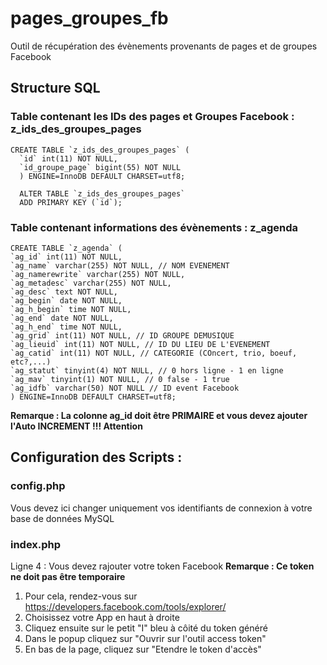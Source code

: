 # pages_groupes_fb
Outil de récupération des évènements provenants de pages et de groupes Facebook

## Structure SQL
### Table contenant les IDs des pages et Groupes Facebook : z_ids_des_groupes_pages
````
CREATE TABLE `z_ids_des_groupes_pages` (
  `id` int(11) NOT NULL,
  `id_groupe_page` bigint(55) NOT NULL
  ) ENGINE=InnoDB DEFAULT CHARSET=utf8;

  ALTER TABLE `z_ids_des_groupes_pages`
  ADD PRIMARY KEY (`id`);
````

### Table contenant informations des évènements : z_agenda
````
CREATE TABLE `z_agenda` ( 
`ag_id` int(11) NOT NULL, 
`ag_name` varchar(255) NOT NULL, // NOM EVENEMENT 
`ag_namerewrite` varchar(255) NOT NULL, 
`ag_metadesc` varchar(255) NOT NULL, 
`ag_desc` text NOT NULL, 
`ag_begin` date NOT NULL, 
`ag_h_begin` time NOT NULL, 
`ag_end` date NOT NULL, 
`ag_h_end` time NOT NULL, 
`ag_grid` int(11) NOT NULL, // ID GROUPE DEMUSIQUE 
`ag_lieuid` int(11) NOT NULL, // ID DU LIEU DE L'EVENEMENT 
`ag_catid` int(11) NOT NULL, // CATEGORIE (COncert, trio, boeuf, etc?,...) 
`ag_statut` tinyint(4) NOT NULL, // 0 hors ligne - 1 en ligne 
`ag_mav` tinyint(1) NOT NULL, // 0 false - 1 true 
`ag_idfb` varchar(50) NOT NULL // ID event Facebook 
) ENGINE=InnoDB DEFAULT CHARSET=utf8;
````
**Remarque : La colonne ag_id doit être PRIMAIRE et vous devez ajouter l'Auto INCREMENT !!! Attention**

## Configuration des Scripts :
### config.php
Vous devez ici changer uniquement vos identifiants de connexion à votre base de données MySQL

### index.php
Ligne 4 : Vous devez rajouter votre token Facebook
**Remarque : Ce token ne doit pas être temporaire**
1. Pour cela, rendez-vous sur https://developers.facebook.com/tools/explorer/
2. Choisissez votre App en haut à droite
3. Cliquez ensuite sur le petit "I" bleu à côité du token généré
4. Dans le popup cliquez sur "Ouvrir sur l'outil access token"
5. En bas de la page, cliquez sur "Etendre le token d'accès"




